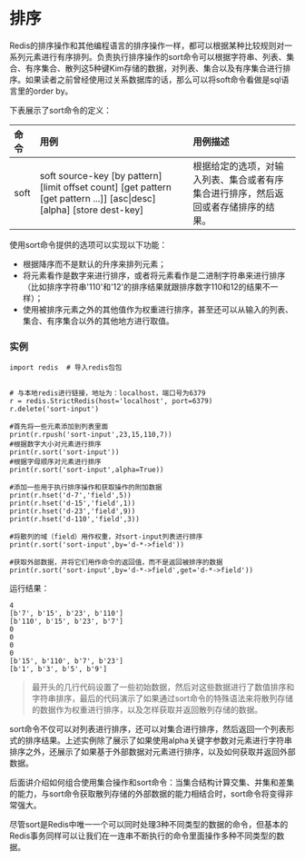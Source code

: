 # 排序

Redis的排序操作和其他编程语言的排序操作一样，都可以根据某种比较规则对一系列元素进行有序排列。负责执行排序操作的sort命令可以根据字符串、列表、集合、有序集合、散列这5种键Kim存储的数据，对列表、集合以及有序集合进行排序。如果读者之前曾经使用过关系数据库的话，那么可以将soft命令看做是sql语言里的order by。

下表展示了sort命令的定义：

| 命令 | 用例 | 用例描述 |
| :--- | :--- | :--- |
| soft | soft source-key  \[by pattern\]  \[limit offset count\] \[get pattern \[get pattern ...\]\] \[asc\|desc\] \[alpha\] \[store dest-key\] | 根据给定的选项，对输入列表、集合或者有序集合进行排序，然后返回或者存储排序的结果。 |

使用sort命令提供的选项可以实现以下功能：

* 根据降序而不是默认的升序来排列元素；
* 将元素看作是数字来进行排序，或者将元素看作是二进制字符串来进行排序（比如排序字符串'110'和'12'的排序结果就跟排序数字110和12的结果不一样）；
* 使用被排序元素之外的其他值作为权重进行排序，甚至还可以从输入的列表、集合、有序集合以外的其他地方进行取值。

### 实例

```
import redis  # 导入redis包包


# 与本地redis进行链接，地址为：localhost，端口号为6379
r = redis.StrictRedis(host='localhost', port=6379)
r.delete('sort-input')

#首先将一些元素添加到列表里面
print(r.rpush('sort-input',23,15,110,7))
#根据数字大小对元素进行排序
print(r.sort('sort-input'))
#根据字母顺序对元素进行排序
print(r.sort('sort-input',alpha=True))

#添加一些用于执行排序操作和获取操作的附加数据
print(r.hset('d-7','field',5))
print(r.hset('d-15','field',1))
print(r.hset('d-23','field',9))
print(r.hset('d-110','field',3))

#将散列的域（field）用作权重，对sort-input列表进行排序
print(r.sort('sort-input',by='d-*->field'))

#获取外部数据，并将它们用作命令的返回值，而不是返回被排序的数据
print(r.sort('sort-input',by='d-*->field',get='d-*->field'))
```

运行结果：

```
4
[b'7', b'15', b'23', b'110']
[b'110', b'15', b'23', b'7']
0
0
0
0
[b'15', b'110', b'7', b'23']
[b'1', b'3', b'5', b'9']
```

> 最开头的几行代码设置了一些初始数据，然后对这些数据进行了数值排序和字符串排序，最后的代码演示了如果通过sort命令的特殊语法来将散列存储的数据作为权重进行排序，以及怎样获取并返回散列存储的数据。

sort命令不仅可以对列表进行排序，还可以对集合进行排序，然后返回一个列表形式的排序结果。上述实例除了展示了如果使用alpha关键字参数对元素进行字符串排序之外，还展示了如果基于外部数据对元素进行排序，以及如何获取并返回外部数据。

后面讲介绍如何组合使用集合操作和sort命令：当集合结构计算交集、并集和差集的能力，与sort命令获取散列存储的外部数据的能力相结合时，sort命令将变得非常强大。

尽管sort是Redis中唯一一个可以同时处理3种不同类型的数据的命令，但基本的Redis事务同样可以让我们在一连串不断执行的命令里面操作多种不同类型的数据。

